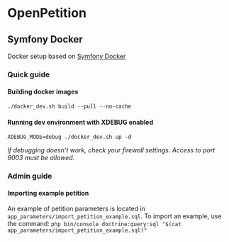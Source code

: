 # OpenPetition

## Symfony Docker

Docker setup based on [Symfony Docker](https://github.com/dunglas/symfony-docker)

### Quick guide

#### Building docker images

`./docker_dev.sh build --pull --no-cache`

#### Running dev environment with XDEBUG enabled

`XDEBUG_MODE=debug ./docker_dev.sh up -d`

*If debugging doesn't work, check your firewall settings. Access to port 9003 must be allowed.*

### Admin guide

#### Importing example petition

An example of petition parameters is located in `app_parameters/import_petition_example.sql`.
To import an example, use the command: `php bin/console doctrine:query:sql "$(cat app_parameters/import_petition_example.sql)"`
